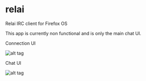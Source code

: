 # relai
Relai IRC client for Firefox OS

This app is currently non functional and is only the main chat UI.

Connection UI

![alt tag](http://i.imgur.com/qhCtbEW.png)

Chat UI

![alt tag](http://i.imgur.com/0bPC0Tr.png)
